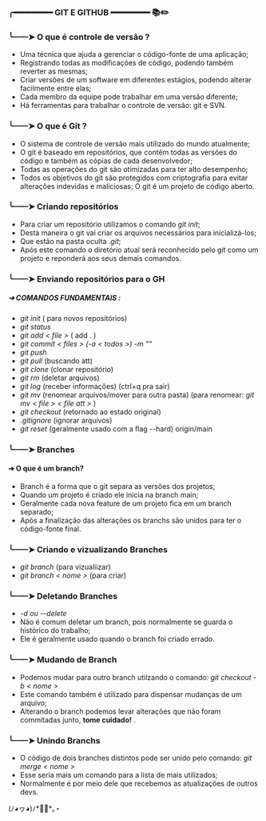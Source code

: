 
### ╭━━━━━━━━ GIT E GITHUB ━━━━━━━━ 📚✏️ 

### ╰┈┈┈➤ O que é controle de versão ? 

* Uma técnica que ajuda a gerenciar o código-fonte de uma aplicação;
* Registrando todas as modificações de código, podendo também reverter as mesmas;
* Criar versões de um software em diferentes estágios, podendo alterar facilmente entre elas;
* Cada membro da equipe pode trabalhar em uma versão diferente;
* Há ferramentas para trabalhar o controle de versão: git e SVN.

### ╰┈┈┈➤ O que é Git ? 

* O sistema de controle de versão mais utilizado do mundo atualmente;
* O git é baseado em repositórios, que contêm todas as versões do código e também as cópias de cada desenvolvedor;
* Todas as operações do git são otimizadas para ter alto desempenho;
* Todos os objetivos do git são protegidos com criptografia para evitar alterações indevidas e maliciosas;
O git é um projeto de código aberto.

 ### ╰┈┈┈➤ Criando repositórios 
 * Para criar um repositório utilizamos o comando *git init*;
 * Desta maneira o git vai criar os arquivos necessários para inicializá-los;
 * Que estão na pasta oculta *.git*;
 * Após este comando o diretório atual será reconhecido pelo git como um projeto e reponderá aos seus demais comandos.

 ### ╰┈┈┈➤ Enviando repositórios para o GH 
  
 ##### ➔ COMANDOS FUNDAMENTAIS :
* *git init* ( para novos repositórios)
* *git status*
* *git add < file >* ( add . <seleciona todos os arquivos>)
* *git commit < files > (-a < todos >) -m ""*
* *git push*
* *git pull* (buscando att)
* *git clone* (clonar repositório) 
* *git rm* (deletar arquivos)
* *git log* (receber informações) (ctrl+q pra sair)
* *git mv* (renomear arquivos/mover para outra pasta)
  (para renomear: *git mv < file > < file att >* )
* *git checkout <file>* (retornado ao estado original)
* *.gitignore* (ignorar arquivos)
* *git reset* (geralmente usado com a flag --hard) origin/main

###  ╰┈┈┈➤ Branches
 
  #### ➔ O que é um branch?	
 * Branch é a forma que o git separa as versões dos projetos;
 * Quando um projeto é criado ele inicia na branch main;
 * Geralmente cada nova feature de um projeto fica em um branch separado;
 * Após a finalização das alterações os branchs são unidos para ter o código-fonte final.
 
###  ╰┈┈┈➤ Criando e vizualizando Branches
 * *git branch* (para vizualiizar)
 * *git branch < nome >* (para criar)
 
 ###  ╰┈┈┈➤ Deletando Branches
  * *-d ou --delete*
  * Não é comum deletar um branch, pois normalmente se guarda o histórico do trabalho;
  * Ele é geralmente usado quando o branch foi criado errado.
  
 ###  ╰┈┈┈➤ Mudando de Branch
  * Podemos mudar para outro branch utilzando o comando: *git checkout -b < nome >* 
  * Este comando também é utilizado para dispensar mudanças de um arquivo;
  * Alterando o branch podemos levar alterações que não foram commitadas junto, **tome cuidado!** .
 
 ###  ╰┈┈┈➤ Unindo Branchs
  * O código de dois branches distintos pode ser unido pelo comando: *git merge < nome >*
  * Esse seria mais um comando para a lista de mais utilizados;
  * Normalmente é por meio dele que recebemos as atualizações de outros devs.
 
(ﾉ◕ヮ◕)ﾉ*✲ﾟ*｡⋆





